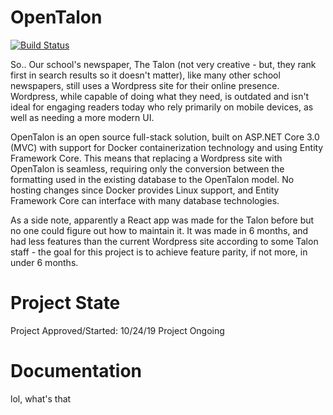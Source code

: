 # OpenTalon

[![Build Status](https://travis-ci.com/SDBagel/OpenTalon.svg?branch=master)](https://travis-ci.com/SDBagel/OpenTalon)

So.. Our school's newspaper, The Talon (not very creative - but, they rank first in search results so it doesn't matter), like many other school newspapers, still uses a Wordpress site for their online presence. Wordpress, while capable of doing what they need, is outdated and isn't ideal for engaging readers today who rely primarily on mobile devices, as well as needing a more modern UI.

OpenTalon is an open source full-stack solution, built on ASP.NET Core 3.0 (MVC) with support for Docker containerization technology and using Entity Framework Core. This means that replacing a Wordpress site with OpenTalon is seamless, requiring only the conversion between the formatting used in the existing database to the OpenTalon model. No hosting changes since Docker provides Linux support, and Entity Framework Core can interface with many database technologies.

As a side note, apparently a React app was made for the Talon before but no one could figure out how to maintain it. It was made in 6 months, and had less features than the current Wordpress site according to some Talon staff - the goal for this project is to achieve feature parity, if not more, in under 6 months.

# Project State
Project Approved/Started: 10/24/19
Project Ongoing

# Documentation
lol, what's that
